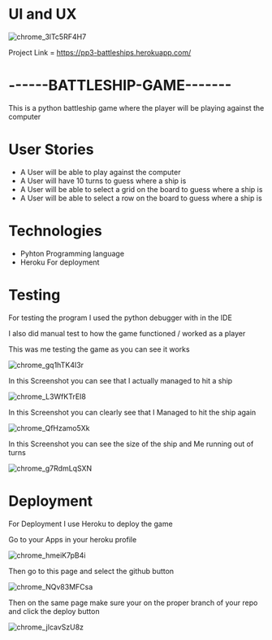 
# UI and UX

![chrome_3lTc5RF4H7](https://user-images.githubusercontent.com/43074374/167611433-a6d446aa-1f9b-434d-8496-f252a915a67d.png)

Project Link = https://pp3-battleships.herokuapp.com/

# ------BATTLESHIP-GAME-------
  This is a python battleship game where the player will be playing against the computer

# User Stories

 - A User will be able to play against the computer 
 - A User will have 10 turns to guess where a ship is
 - A User will be able to select a grid on the board to guess where a ship is 
 - A User will be able to select a row on the board to guess where a ship is 

# Technologies
 - Pyhton Programming language
 - Heroku For deployment 

# Testing
  For testing the program I used the python debugger with in the IDE

  I also did manual test to how the game functioned / worked as a player

  This was me testing the game as you can see it works

  ![chrome_gq1hTK4I3r](https://user-images.githubusercontent.com/43074374/187060587-8c5d416c-7846-49a3-abc9-4736a100e331.png)

  In this Screenshot you can see that I actually managed to hit a ship

  ![chrome_L3WfKTrEI8](https://user-images.githubusercontent.com/43074374/187060606-2576168c-0b58-453f-abab-89b36973de8c.png)

  In this Screenshot you can clearly see that I Managed to hit the ship again

  ![chrome_QfHzamo5Xk](https://user-images.githubusercontent.com/43074374/187060617-6c0d5598-ab81-4abf-9ad6-63d3aaea15e0.png)

  In this Screenshot you can see the size of the ship and Me running out of turns
  
  ![chrome_g7RdmLqSXN](https://user-images.githubusercontent.com/43074374/187060647-5f46fd4c-e74b-43d6-8c84-faa36174ba4f.png)



# Deployment
  For Deployment I use Heroku to deploy the game

  Go to your Apps in your heroku profile 

  ![chrome_hmeiK7pB4i](https://user-images.githubusercontent.com/43074374/187060903-ac072171-ea8f-4530-848f-cb9554f5fbb5.png)

  Then go to this page and select the github button 
  
  ![chrome_NQv83MFCsa](https://user-images.githubusercontent.com/43074374/187060942-fa6d611e-7a60-48e7-a31b-d883557c955b.png)

  Then on the same page make sure your on the proper branch of your repo and click the deploy button 

  ![chrome_jlcavSzU8z](https://user-images.githubusercontent.com/43074374/187061047-406a900c-f2b8-4b5b-864f-8b3de3721e64.png)